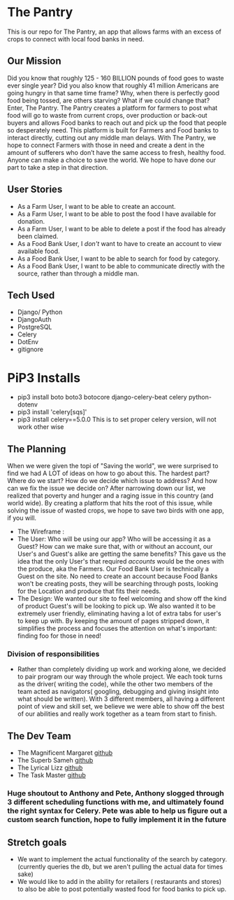 # The Pantry
This is our repo for The Pantry, an app that allows farms with an excess of crops to connect with local food banks in need. 


## Our Mission
Did you know that roughly 125 - 160 BILLION pounds of food goes to waste ever single year? Did you also know that roughly 41 million Americans are going hungry in that same time frame? Why, when there is perfectly good food being tossed, are others starving? What if we could change that? Enter, The Pantry. The Pantry creates a platform for farmers to post what food will go to waste from current crops, over production or back-out buyers and allows Food banks to reach out and pick up the food that people so desperately need. This platform is built for Farmers and Food banks to interact directly, cutting out any middle man delays. With The Pantry, we hope to connect Farmers with those in need and create a dent in the amount of sufferers who don’t have the same access to fresh, healthy food. Anyone can make a choice to save the world. We hope to have done our part to take a step in that direction. 


## User Stories

- As a Farm User, I want to be able to create an account.
- As a Farm User, I want to be able to post the food I have available for donation.
- As a Farm User, I want to be able to delete a post if the food has already been claimed.
- As a Food Bank User, I *don't* want to have to create an account to view available food.
- As a Food Bank User, I want to be able to search for food by category.
- As a Food Bank User, I want to be able to communicate directly with the source, rather than through a middle man.

## Tech Used

- Django/ Python
- DjangoAuth
- PostgreSQL
- Celery
- DotEnv
- gitignore

# PiP3 Installs
- pip3 install boto boto3 botocore django-celery-beat celery python-dotenv
- pip3 install 'celery[sqs]'
- pip3 install celery==5.0.0
This is to set proper celery version, will not work other wise



## The Planning

When we were given the topi of "Saving the world", we were surprised to find we had A LOT of ideas on how to go about this. The hardest part? Where do we start? How do we decide which issue to address? And how can we fix the issue we decide on? After narrowing down our list, we realized that poverty and hunger and a raging issue in this country (and world wide). By creating a platform that hits the root of this issue, while solving the issue of wasted crops, we hope to save two birds with one app, if you will. 

- The Wireframe : <insert wireframe here>
- The User: Who will be using our app? Who will be accessing it as a Guest? How can we make sure that, with or without an account, our User's and Guest's alike are getting the same benefits? This gave us the idea that the only User's that required *accounts* would be the ones with the produce, aka the Farmers. Our Food Bank User is technically a Guest on the site. No need to create an account because Food Banks won't be creating posts, they will be searching through posts, looking for the Location and produce that fits their needs.
- The Design: We wanted our site to feel welcoming and show off the kind of product Guest's will be looking to pick up. We also wanted it to be extremely user friendly, eliminating having a lot of extra tabs for user's to keep up with. By keeping the amount of pages stripped down, it simplifies the process and focuses the attention on what's important: finding foo for those in need!


### Division of responsibilities

- Rather than completely dividing up work and working alone, we decided to pair program our way through the whole project. We each took turns as the driver( writing the code), while the other two members of the team acted as navigators( googling, debugging and giving insight into what should be written). With 3 different members, all having a different point of view and skill set, we believe we were able to show off the best of our abilities and really work together as a team from start to finish.


## The Dev Team

- The Magnificent Margaret [github](https://github.com/margaret-jihua)
- The Superb Sameh [github](https://github.com/kinawy)
- The Lyrical Lizz [github](https://github.com/LizzWest)
- The Task Master [github](https://github.com/anthonygregis)
### Huge shoutout to Anthony and Pete, Anthony slogged through 3 different scheduling functions with me, and ultimately found the right syntax for Celery. Pete was able to help us figure out a custom search function, hope to fully implement it in the future



## Stretch goals

- We want to implement the actual functionality of the search by category.(currently queries the db, but we aren't pulling the actual data for times sake)
- We would like to add in the ability for retailers ( restaurants and stores) to also be able to post potentially wasted food for food banks to pick up.
